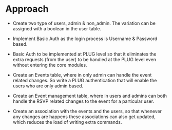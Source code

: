 # Approach

* Create two type of users, admin & non_admin. The variation can be assigned with a boolean in the user table.

* Implement Basic Auth as the login process is Username & Password based.

* Basic Auth to be implemented at PLUG level so that it eliminates the extra requests (from the user) to be handled at the PLUG level even without entering the core modules.

* Create an Events table, where in only admin can handle the event related changes. So write a PLUG authentication that will enable the users who are only admin based.

* Create an Event management table, where in users and admins can both handle the RSVP related changes to the event for a particular user. 

* Create an association with the events and the users, so that whenever any changes are happens these associations can also get updated, which reduces the load of writing extra commands.

  